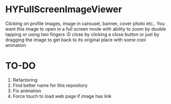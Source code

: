 # HYFullScreenImageViewer
Clicking on profile images, image in carousel, banner, cover photo etc.. You want this image to open in a full screen mode with ability to zoom by double tapping or using two fingers :D close by clicking a close button or just by dragging the image to get back to its original place with some cool animation

# TO-DO
1. Refactoring
2. Find better name for this repository
3. Fix animation
4. Force touch to load web page if image has link
